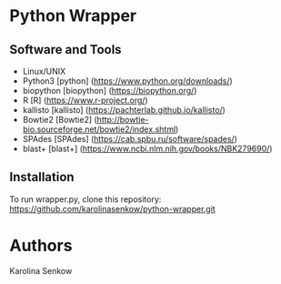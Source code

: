 # Python Wrapper

## Software and Tools
* Linux/UNIX
* Python3 [python] (https://www.python.org/downloads/)
* biopython [biopython] (https://biopython.org/)
* R [R] (https://www.r-project.org/)
* kallisto [kallisto] (https://pachterlab.github.io/kallisto/)
* Bowtie2 [Bowtie2] (http://bowtie-bio.sourceforge.net/bowtie2/index.shtml)
* SPAdes [SPAdes] (https://cab.spbu.ru/software/spades/)
* blast+ [blast+] (https://www.ncbi.nlm.nih.gov/books/NBK279690/)

## Installation
To run wrapper.py, clone this repository:
	https://github.com/karolinasenkow/python-wrapper.git

# Authors
Karolina Senkow 
